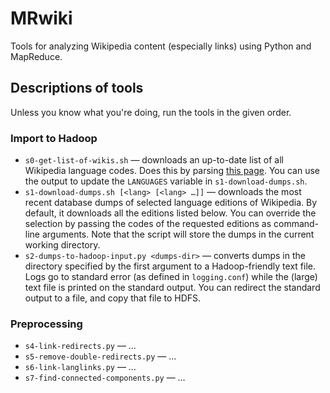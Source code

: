 MRwiki
======

Tools for analyzing Wikipedia content (especially links) using Python and MapReduce.

Descriptions of tools
---------------------

Unless you know what you're doing, run the tools in the given order.

### Import to Hadoop

* `s0-get-list-of-wikis.sh` — downloads an up-to-date list of all Wikipedia language codes.
Does this by parsing [this page](http://meta.wikimedia.org/wiki/List_of_Wikipedias).
You can use the output to update the `LANGUAGES` variable in `s1-download-dumps.sh`.
* `s1-download-dumps.sh [<lang> [<lang> …]]` — downloads the most recent database dumps of selected language editions of Wikipedia.
By default, it downloads all the editions listed below.
You can override the selection by passing
the codes of the requested editions as command-line arguments.
Note that the script will store the dumps in the current working directory.
* `s2-dumps-to-hadoop-input.py <dumps-dir>` — converts dumps in the directory specified by the first argument to a Hadoop-friendly text file.
Logs go to standard error (as defined in `logging.conf`) while the (large) text file is printed on the standard output.
You can redirect the standard output to a file, and copy that file to HDFS.

### Preprocessing

* `s4-link-redirects.py` — …
* `s5-remove-double-redirects.py` — …
* `s6-link-langlinks.py` — …
* `s7-find-connected-components.py` — …

